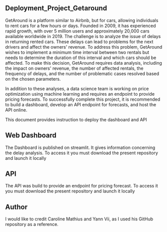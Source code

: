## Deployment_Project_Getaround

GetAround is a platform similar to Airbnb, but for cars, allowing individuals to rent cars for a few hours or days. Founded in 2009, it has experienced rapid growth, with over 5 million users and approximately 20,000 cars available worldwide in 2019. The challenge is to analyze the issue of delays in returning rented cars. These delays can lead to problems for the next drivers and affect the owners' revenue. To address this problem, GetAround wishes to implement a minimum time interval between two rentals but needs to determine the duration of this interval and which cars should be affected. To make this decision, GetAround requires data analysis, including the impact on owners' revenue, the number of affected rentals, the frequency of delays, and the number of problematic cases resolved based on the chosen parameters.

In addition to these analyses, a data science team is working on price optimization using machine learning and requires an endpoint to provide pricing forecasts. To successfully complete this project, it is recommended to build a dashboard, develop an API endpoint for forecasts, and host the API online.

This document provides instruction to deploy the dashboard and API

## Web Dashboard
The Dashboard is published on streamlit. It gives information concerning the delay analysis.
To access it you must download the present repository and launch it locally

## API
The API was build to provide an endpoint for pricing forecast.
To access it you must download the present repository and launch it locally

## Author
I would like to credit Caroline Mathius and Yann Vii, as I used his GitHub repository as a reference.
